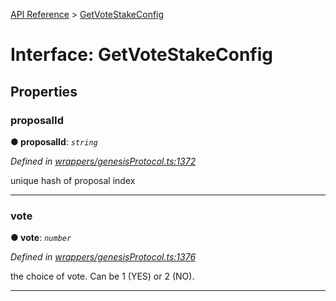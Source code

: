 [API Reference](../README.md) > [GetVoteStakeConfig](../interfaces/GetVoteStakeConfig.md)



# Interface: GetVoteStakeConfig


## Properties
<a id="proposalId"></a>

###  proposalId

**●  proposalId**:  *`string`* 

*Defined in [wrappers/genesisProtocol.ts:1372](https://github.com/daostack/arc.js/blob/42de6847/lib/wrappers/genesisProtocol.ts#L1372)*



unique hash of proposal index




___

<a id="vote"></a>

###  vote

**●  vote**:  *`number`* 

*Defined in [wrappers/genesisProtocol.ts:1376](https://github.com/daostack/arc.js/blob/42de6847/lib/wrappers/genesisProtocol.ts#L1376)*



the choice of vote. Can be 1 (YES) or 2 (NO).




___


